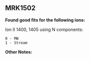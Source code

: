 ## MRK1502
**Found good fits for the following ions:**

Ion II 1400, 1405 using N components:
```
0 - MW
1 - Stream
```


**Other Notes:**

